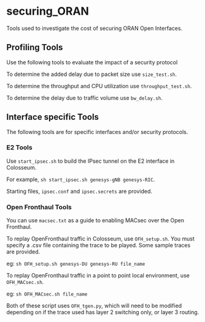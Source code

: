 # securing_ORAN
Tools used to investigate the cost of securing ORAN Open Interfaces.

## Profiling Tools
Use the following tools to evaluate the impact of a security protocol

To determine the added delay due to packet size use ```size_test.sh```.

To determine the throughput and CPU utilization use ```throughput_test.sh```.

To determine the delay due to traffic volume use ```bw_delay.sh```.

## Interface specific Tools
The following tools are for specific interfaces and/or security protocols.

### E2 Tools
Use ```start_ipsec.sh``` to build the IPsec tunnel on the E2 interface in Colosseum. 

For example, ```sh start_ipsec.sh genesys-gNB genesys-RIC```.

Starting files, ```ipsec.conf``` and ```ipsec.secrets``` are provided.

### Open Fronthaul Tools
You can use ```macsec.txt``` as a guide to enabling MACsec over the Open Fronthaul.

To replay OpenFronthaul traffic in Colosseum, use ```OFH_setup.sh```. You must specify a .csv file containing the trace to be played. Some sample traces are provided.

eg: ```sh OFH_setup.sh genesys-DU genesys-RU file_name```

To replay OpenFronthaul traffic in a point to point local environment, use ```OFH_MACsec.sh```.

eg: ```sh OFH_MACsec.sh file_name```

Both of these script uses ```OFH_tgen.py```, which will need to be modified depending on if the trace used has layer 2 switching only, or layer 3 routing. 

